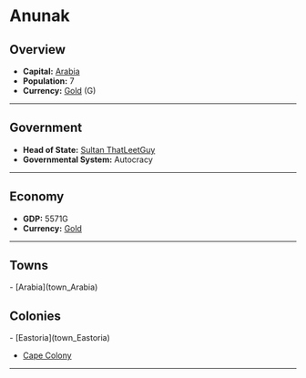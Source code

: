 # <!--NAME-->Anunak<!--NAME-->

## Overview

- **Capital:** <!--CAPITAL_LINK-->[Arabia](town_Arabia)<!--CAPITAL_LINK-->
- **Population:** <!--POPULATION-->7<!--POPULATION-->
- **Currency:** <!--CURRENCY_LINK-->[Gold](currency_Gold)<!--CURRENCY_LINK--> (<!--CURRENCY_ABV-->G<!--CURRENCY_ABV-->)

---

## Government

- **Head of State:** <!--LEADER_TITLE_LINK-->[Sultan ThatLeetGuy](user_ThatLeetGuy)<!--LEADER_TITLE_LINK-->
- **Governmental System:** <!--GOVERNMENT-->Autocracy<!--GOVERNMENT-->

---

## Economy

- **GDP:** <!--GDP-->5571G<!--GDP-->
- **Currency:** <!--CURRENCY_LINK-->[Gold](currency_Gold)<!--CURRENCY_LINK-->

---

## Towns

<!--TOWNS-->- [Arabia](town_Arabia)<!--TOWNS-->

## Colonies

<!--COLONIES-->- [Eastoria](town_Eastoria)
- [Cape Colony](town_Cape_Colony)<!--COLONIES-->

---